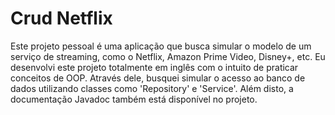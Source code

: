 # Crud Netflix

Este projeto pessoal é uma aplicação que busca simular o modelo de um serviço de streaming, como o Netflix, Amazon Prime Video, Disney+, etc. Eu desenvolvi este projeto totalmente em inglês com o intuito de praticar conceitos de OOP. Através dele, busquei simular o acesso ao banco de dados utilizando classes como 'Repository' e 'Service'. Além disto, a documentação Javadoc também está disponível no projeto.
